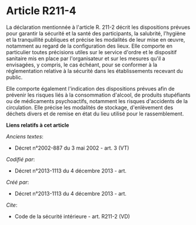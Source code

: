 # Article R211-4

La déclaration mentionnée à l'article R. 211-2 décrit les dispositions prévues pour garantir la sécurité et la santé des
participants, la salubrité, l'hygiène et la tranquillité publiques et précise les modalités de leur mise en œuvre, notamment
au regard de la configuration des lieux. Elle comporte en particulier toutes précisions utiles sur le service d'ordre et le
dispositif sanitaire mis en place par l'organisateur et sur les mesures qu'il a envisagées, y compris, le cas échéant, pour
se conformer à la réglementation relative à la sécurité dans les établissements recevant du public. 

Elle comporte également l'indication des dispositions prévues afin de prévenir les risques liés à la consommation d'alcool,
de produits stupéfiants ou de médicaments psychoactifs, notamment les risques d'accidents de la circulation. Elle précise les
modalités de stockage, d'enlèvement des déchets divers et de remise en état du lieu utilisé pour le rassemblement.

**Liens relatifs à cet article**

_Anciens textes_:

  - Décret n°2002-887 du 3 mai 2002 - art. 3 (VT)

_Codifié par_:

  - Décret n°2013-1113 du 4 décembre 2013 - art.

_Créé par_:

  - Décret n°2013-1113 du 4 décembre 2013 - art.

_Cite_:

  - Code de la sécurité intérieure - art. R211-2 (VD)

